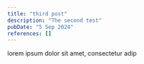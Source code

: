```yaml
---
title: "third post"
description: "The second test"
pubDate: "5 Sep 2024"
references: []
---
```


lorem ipsum dolor sit amet, consectetur adip
